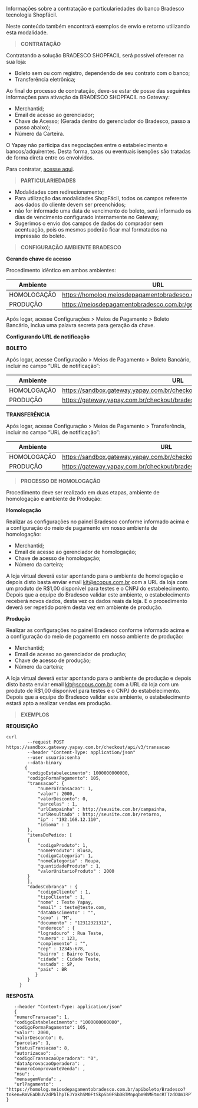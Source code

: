 Informações sobre a contratação e particulariedades do banco Bradesco tecnologia Shopfácil.

Neste conteúdo também encontrará exemplos de envio e retorno utilizando esta modalidade.

> **CONTRATAÇÃO**

Contratando a solução BRADESCO SHOPFACIL será possível oferecer na sua loja:

* Boleto sem ou com registro, dependendo de seu contrato com o banco;
* Transferência eletrônica;


Ao final do processo de contratação, deve-se estar de posse das seguintes informações para ativação da BRADESCO SHOPFACIL no Gateway:

* Merchantid;
* Email de acesso ao gerenciador;
* Chave de Acesso; (Gerada dentro do gerenciador do Bradesco, passo a passo abaixo);
* Número da Carteira.

O Yapay não participa das negociações entre o estabelecimento e bancos/adquirentes. Desta forma, taxas ou eventuais isenções são tratadas de forma direta entre os envolvidos.

Para contratar, [acesse aqui](https://banco.bradesco/html/classic/index.shtm).


> **PARTICULARIEDADES**

* Modalidades com redirecionamento;
* Para utilização das modalidades ShopFácil, todos os campos referente aos dados do cliente devem ser preenchidos;
*  não for informado uma data de vencimento do boleto, será informado os dias de vencimento configurado internamente no Gateway;
* Sugerimos o envio dos campos de dados do comprador sem acentuação, pois os mesmos poderão ficar mal formatados na impressão do boleto.

> **CONFIGURAÇÃO AMBIENTE BRADESCO**

**Gerando chave de acesso**

Procedimento idêntico em ambos ambientes:

Ambiente|  URL
------- | ----------
HOMOLOGAÇÃO|	https://homolog.meiosdepagamentobradesco.com.br/gerenciadorapi
PRODUÇÃO|https://meiosdepagamentobradesco.com.br/gerenciadorapi

Após logar, acesse Configurações > Meios de Pagamento > Boleto Bancário, inclua uma palavra secreta para geração da chave.


**Configurando URL de notificação**

**BOLETO**

Após logar, acesse Configuração > Meios de Pagamento > Boleto Bancário, incluir no campo “URL de notificação”:

Ambiente|  URL
------- | ---------
HOMOLOGAÇÃO|	https://sandbox.gateway.yapay.com.br/checkout/bradesco/confirmaBoletoRegistro
PRODUÇÃO|	https://gateway.yapay.com.br/checkout/bradesco/confirmaBoletoRegistro

**TRANSFERÊNCIA**

Após logar, acesse Configuração > Meios de Pagamento > Transferência, incluir no campo “URL de notificação”:

Ambiente|  URL
------- | ---------
HOMOLOGAÇÃO|	https://sandbox.gateway.yapay.com.br/checkout/bradesco/confirmaTransf
PRODUÇÃO|	https://gateway.yapay.com.br/checkout/bradesco/confirmaTransf

> **PROCESSO DE HOMOLOGAÇÃO**

Procedimento deve ser realizado em duas etapas, ambiente de homologação e ambiente de Produção:

**Homologação**

Realizar as configurações no painel Bradesco conforme informado acima e a configuração do meio de pagamento em nosso ambiente de homologação:

* Merchantid;
* Email de acesso ao gerenciador de homologação;
* Chave de acesso de homologação;
* Número da carteira;

A loja virtual deverá estar apontando para o ambiente de homologação e depois disto basta enviar email kit@scopus.com.br com a URL da loja com um produto de R$1,00 disponível para testes e o CNPJ do estabelecimento. Depois que a equipe do Bradesco validar este ambiente, o estabelecimento receberá novos dados, desta vez os dados reais da loja. E o procedimento deverá ser repetido porém desta vez em ambiente de produção.

**Produção**

Realizar as configurações no painel Bradesco conforme informado acima e a configuração do meio de pagamento em nosso ambiente de produção:

* Merchantid;
* Email de acesso ao gerenciador de produção;
* Chave de acesso de produção;
* Número da carteira;

A loja virtual deverá estar apontando para o ambiente de produção e depois disto basta enviar email kit@scopus.com.br com a URL da loja com um produto de R$1,00 disponível para testes e o CNPJ do estabelecimento. Depois que a equipe do Bradesco validar este ambiente, o estabelecimento estará apto a realizar vendas em produção.

> **EXEMPLOS**

**REQUISIÇÃO**

```curl
curl
        --request POST https://sandbox.gateway.yapay.com.br/checkout/api/v3/transacao
        --header "Content-Type: application/json"
        --user usuario:senha
        --data-binary
       {
        "codigoEstabelecimento": 1000000000000,
        "codigoFormaPagamento": 105,
        "transacao": {
            "numeroTransacao": 1,
            "valor": 2000,
            "valorDesconto": 0,
            "parcelas" : 1,
            "urlCampainha" : http://seusite.com.br/campainha,
            "urlResultado" : http://seusite.com.br/retorno,
            "ip" : "192.168.12.110",
            "idioma" : 1
        },
        "itensDoPedido: [
        {
            "codigoProduto": 1,
            "nomeProduto": Blusa,
            "codigoCategoria": 1,
            "nomeCategoria" : Roupa,
            "quantidadeProduto" : 1,
            "valorUnitarioProduto" : 2000
        }
        ],
        "dadosCobranca" : {
            "codigoCliente" : 1,
            "tipoCliente" : 1,
            "nome" : Teste Yapay,
            "email" : teste@teste.com,
            "dataNascimento" : "",
            "sexo" : "M",
            "documento" : "12312321312",
            "endereco" : {
            "logradouro" : Rua Teste,
            "numero" : 123,
            "complemento" : "",
            "cep" : 12345-678,
            "bairro" : Bairro Teste,
            "cidade" : Cidade Teste,
            "estado" : SP,
            "pais" : BR
           }
        }
     }
```

**RESPOSTA**

```curl
   --header "Content-Type: application/json"
   {
   "numeroTransacao": 1,
   "codigoEstabelecimento": "1000000000000",
   "codigoFormaPagamento": 105,
   "valor": 2000,
   "valorDesconto": 0,
   "parcelas": 1,
   "statusTransacao": 8,
   "autorizacao": ,
   "codigoTransacaoOperadora": "0",
   "dataAprovacaoOperadora": ,
   "numeroComprovanteVenda": ,
   "nsu": ,
   "mensagemVenda": ,
   "urlPagamento": "https://homolog.meiosdepagamentobradesco.com.br/apiboleto/Bradesco?token=RmVEaDhUV2dPblhpTEJYakhSM0FtSkpSb0FSbDBTMnpqbm9hMEtmcRTTzdOUm1RPT0."
}
```
